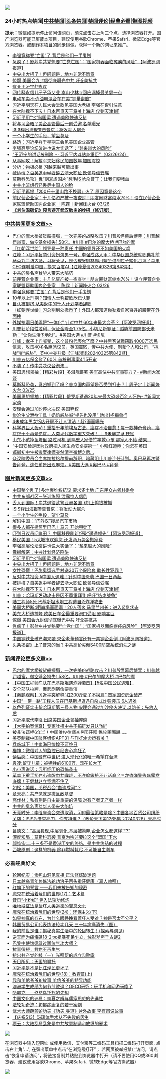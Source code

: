 ![](https://raw.githubusercontent.com/jsvpn/jsproxy/dev/64photo/fqnews-qr.jpg)

<div id="tt">
<h3>24小时热点禁闻|<a href="#%E4%B8%AD%E5%85%B1%E7%A6%81%E9%97%BB%E6%9B%B4%E5%A4%9A%E6%96%87%E7%AB%A0">中共禁闻</a>|<a href="#%E5%9B%BE%E7%89%87%E6%96%B0%E9%97%BB%E6%9B%B4%E5%A4%9A%E6%96%87%E7%AB%A0">头条禁闻</a>|<a href="#%E6%96%B0%E9%97%BB%E8%AF%84%E8%AE%BA%E6%9B%B4%E5%A4%9A%E6%96%87%E7%AB%A0">禁闻评论|<a href="#%E5%BF%85%E7%9C%8B%E7%BB%8F%E5%85%B8%E5%A5%BD%E6%96%87">经典必看</a>|<a href="https://9290254.xyz/3" target="_blank">带图视频</a></h3>
<div><b>提示：</b>微信如提示停止访问该网页，须先点击右上角三个点，选择浏览器打开。国产浏览器可能已屏蔽本项目，建议使用谷歌Chrome、苹果Safari、微软Edge等官方浏览器。或<a href="%E5%88%B6%E4%BD%9Cgit%E7%A6%81%E9%97%BB%E9%95%9C%E5%83%8F.md">制作本项目的同步镜像</a>，获得一个新的网址来推广。</div>
<ul>

<li><a href="/cbnews/20240326/2017476.md">李强竟称要“亡国”了 背后是他们一手策划</a></li>
<li><a href="/topimagenews/20240326/2017475.md">急疯了！影射中共党魁要“亡党亡国”：“国家机器面临瘫痪的风险” 【阿波罗网报道】</a></li>
<li><a href="/topimagenews/20240327/2017717.md">中央出大招了！但问题是，地方非常不愿意</a></li>
<li><a href="/topimagenews/20240326/2017510.md">惊爆 美国会九封信彻底曝光中共 吁全美抗共</a></li>
<li><a href="/baitai/20240327/2017726.md">有关王沪宁的杂议</a></li>
<li><a href="/baitai/20240326/2017584.md">网传释永信儿子子承父业 嵩山少林寺回应漏掉最关健一点</a></li>
<li><a href="/cnnews/20240326/2017487.md">电动车卖不动 油电混合车在美“销量翻倍”</a></li>
<li><a href="/headline/20240326/2017508.md">习近平明天在人民大会堂款见美国大老板 李强在否引注意</a></li>
<li><a href="/topimagenews/20240326/2017578.md">在大陆撑不下去！日本百货天王将关上海店 仅剩天津1间</a></li>
<li><a href="/topimagenews/20240327/2017732.md">习近平用“它”赌国运 遭遇美欧快速反制</a></li>
<li><a href="/baitai/20240327/2017674.md">将与习会晤？美企高管最后一刻受邀 名单曝光</a></li>
<li><a href="/topimagenews/20240327/2017798.md">ISIS释出海报警告普京：将发动大屠杀</a></li>
<li><a href="/topimagenews/20240327/2017792.md">一个小学生的手段，望尘莫及</a></li>
<li><a href="/headline/20240326/2017490.md">路透：习近平将于星期三会见美国企业高管</a></li>
<li><a href="/topimagenews/20240327/2017741.md">李强高层论坛演讲也说大实话了：“越来越大的风险”</a></li>
<li><a href="/sohnews/20240327/2017639.md">“王沪宁的讲话被删除 ⋯ 习近平内斗贴身重臣”（03/26/24）</a></li>
<li><a href="/cnnews/20240327/2017712.md">从事网攻！解放军夫妇移民加国数年 加国震惊</a></li>
<li><a href="/baitai/20240327/2017751.md">分析：物极必反 习越来越可能出事</a></li>
<li><a href="/topimagenews/20240326/2017615.md">被排挤？自美返中学者辞去浙大职位 致领导信受瞩</a></li>
<li><a href="/worldnews/20240326/2017569.md">莫斯科恐攻》俄“割耳虐囚片”惹毛IS 呛杀普丁：让我们更嗜血</a></li>
<li><a href="/ssgc/20240327/2017627.md">中共小流氓行径丢尽中国人的脸</a></li>
<li><a href="/baitai/20240326/2017601.md">习近平再提「200斤十里山路不换肩」火了 原因竟是这个</a></li>
<li><a href="/comments/20240327/2017729.md">前民营企业家：十几亿资产被一夜查封！朋友圈财富缩水70%！设立民营企业家联盟帮助国内企业家 ｜陈霆｜新闻烽火台 03/26</a></li>
<li><b><a href="/comments/20200207/1272816.md" target="_blank">《刘伯温碑记》预言避开武汉肺炎的妙招（修订版）</a></b></li>
</ul>
</div>

<div class="catlist">
<h3><a href="/cbnews/" target="_blank">中共禁闻</a><span><a href="/cbnews/" target="_blank" rel="nofollow">更多文章>></a></span></h3>
<ul>
<li><a href="/comments/20240327/2017900.md" target="_blank">巴尔的摩大桥被货船撞塌，一次完美的战略攻击？川普股票幕后博弈：川普越罚越富，做空基金损失1.58亿。#川普 #巴尔的摩大桥 #巴尔的摩</a></li>
<li><a href="/cbnews/20240327/2017817.md" target="_blank">〖红朝浮世绘〗领导是一种责任 中国的领导还不如美国的火鸡</a></li>
<li><a href="/cbnews/20240327/2017809.md" target="_blank">江峰：习近平招商引资扮演男一号，李强成路人甲；中华民国总统就职典礼前马英九二访大陆，习将亲见，是否被安排林郑月娥坐过的位子矮化台湾？苹果CEO连喊爱中国，换来百度AI【江峰漫谈20240326第843期】</a></li>
<li><a href="/comments/20240327/2017771.md" target="_blank">中共的臭名声给华人带来大陷坑</a></li>
<li><a href="/comments/20240327/2017729.md" target="_blank">前民营企业家：十几亿资产被一夜查封！朋友圈财富缩水70%！设立民营企业家联盟帮助国内企业家 ｜陈霆｜新闻烽火台 03/26</a></li>
<li><a href="/cbnews/20240326/2017476.md" target="_blank">李强竟称要“亡国”了 背后是他们一手策划</a></li>
<li><a href="/cbnews/20240326/2017420.md" target="_blank">10年以上刑期？知情人士称翟欣欣已认罪</a></li>
<li><a href="/cbnews/20240326/2017419.md" target="_blank">自认被排挤 从美返中的千人计划学者辞职</a></li>
<li><a href="/cbnews/20240326/2017390.md" target="_blank">〖红朝浮世绘〗习总别到处撒币了！外国人都知道你勒着自家百姓的腰带在外面拽</a></li>
<li><a href="/cbnews/20240326/2017379.md" target="_blank">外媒抢曝日美军将“一体化” 针对中共 60年来最大变革？【阿波罗网报道】</a></li>
<li><a href="/comments/20240326/2017377.md" target="_blank">川普获阶段性胜利，保证金降至1.75亿。小切尼新罪证：威胁前国防部长米勒：“让你生活下地狱”。#美国大选 #川普 #切尼</a></li>
<li><a href="/cbnews/20240326/2017367.md" target="_blank">江峰：孝子上门喊爹，这个普粉代表你了麽？中共黑客试图窃取4000万选民信息，攻击40多名鹰派议员，英国震怒，传中共大使、制裁个人和公司，“挑战”变“威胁”，英中冲突升级【江峰漫谈20240325第842期】</a></li>
<li><a href="/comments/20240326/2017358.md" target="_blank">川普五亿保金砍了60% 首桩刑事案4/15开审</a></li>
<li><a href="/cbnews/20240326/2017334.md" target="_blank">不装了！传中共决议台港澳…</a></li>
<li><a href="/cbnews/20240326/2017298.md" target="_blank">美国思想领袖：【精彩片段】多潜舰部署 美军高估中共军事实力？- #新闻大家谈</a></li>
<li><a href="/comments/20240326/2017291.md" target="_blank">莫斯科恐袭，真凶抓到了吗？普京国内声望是否受到打击？｜周子定｜新闻烽火台 03/25</a></li>
<li><a href="/cbnews/20240326/2017290.md" target="_blank">美国思想领袖：【精彩片段】俄罗斯遭遇20年来最大恐袭百余人死伤- #新闻大家谈</a></li>
<li><a href="/cbnews/20240326/2017272.md" target="_blank">安理会通过加沙停火决议 美国弃权</a></li>
<li><a href="/cbnews/20240325/2017185.md" target="_blank">惨沦生父泄欲工具！奶奶威胁喊“提告也没用” 她出1招揭兽行</a></li>
<li><a href="/cbnews/20240325/2017184.md" target="_blank">4未成年男女饭店开房不让人清洁！超?画面曝光</a></li>
<li><a href="/comments/20240325/2017124.md" target="_blank">科学界巨大轰动！重拾千年前埃及古法，癌症不治自愈！靠一款神奇膏药，癌症终于不再是绝症，人类现代医学重大突破！｜ #未解之谜 扶摇</a></li>
<li><a href="/cbnews/20240325/2017091.md" target="_blank">山东小孩掉鱼塘里 路过司机 到隔壁人家借竹竿救小孩 那家人不给 结果&#8230;</a></li>
<li><a href="/cbnews/20240325/2017090.md" target="_blank">“中国安检是因为政府把人民生命安全摆第一” 小粉红遭呛：你怎在英国</a></li>
<li><a href="/cbnews/20240325/2017015.md" target="_blank">邯郸初中生被害案律师突然清空微博之后…</a></li>
<li><a href="/comments/20240325/2016984.md" target="_blank">众议院委员会主席加拉格尔提前辞职，暗藏阻止川普连任计划。奥巴马再次警告拜登，连任前景出现麻烦。#美国大选 #奥巴马 #拜登</a></li>

</ul>
</div>
<div class="catlist">
<h3><a href="/topimagenews/" target="_blank">图片新闻</a><span><a href="/topimagenews/" target="_blank" rel="nofollow">更多文章>></a></span></h3>
<ul>
<li><a href="/topimagenews/20240327/2017871.md" target="_blank">中国整个乱了! 多地爆维权抗议 要求还土地 广东民众占领村委会</a></li>
<li><a href="/topimagenews/20240327/2017857.md" target="_blank">中共东部战区一张训练照 泄露惊人信息</a></li>
<li><a href="/topimagenews/20240327/2017810.md" target="_blank">丢人到国际！中共退役武警亚洲各国飞机上偷钱被抓</a></li>
<li><a href="/topimagenews/20240327/2017798.md" target="_blank">ISIS释出海报警告普京：将发动大屠杀</a></li>
<li><a href="/topimagenews/20240327/2017792.md" target="_blank">一个小学生的手段，望尘莫及</a></li>
<li><a href="/topimagenews/20240327/2017791.md" target="_blank">解码中国：“门外汉”搅局汽车市场</a></li>
<li><a href="/topimagenews/20240327/2017773.md" target="_blank">很多人都在撕阿里巴巴！马云 开始甩卖了</a></li>
<li><a href="/topimagenews/20240327/2017755.md" target="_blank">吓到日议员问岸田？ 中国移民刷新纪录“遥遥领先”【阿波罗网报道】</a></li>
<li><a href="/topimagenews/20240327/2017742.md" target="_blank">移民美国！5大城市欢迎您 还发两万美金搬家费</a></li>
<li><a href="/topimagenews/20240327/2017741.md" target="_blank">李强高层论坛演讲也说大实话了：“越来越大的风险”</a></li>
<li><a href="/topimagenews/20240327/2017739.md" target="_blank">震撼解密：中共计划经济陷阱</a></li>
<li><a href="/topimagenews/20240327/2017732.md" target="_blank">习近平用“它”赌国运 遭遇美欧快速反制</a></li>
<li><a href="/topimagenews/20240327/2017717.md" target="_blank">中央出大招了！但问题是，地方非常不愿意</a></li>
<li><a href="/topimagenews/20240327/2017694.md" target="_blank">女性恐慌！巴黎奥运选手村送30万个保险套 助长性犯罪？</a></li>
<li><a href="/topimagenews/20240327/2017693.md" target="_blank">反对中共投资 5中国人遇难！针对中国恐袭 巴国一日两起</a></li>
<li><a href="/topimagenews/20240326/2017615.md" target="_blank">被排挤？自美返中学者辞去浙大职位 致领导信受瞩</a></li>
<li><a href="/topimagenews/20240326/2017578.md" target="_blank">在大陆撑不下去！日本百货天王将关上海店 仅剩天津1间</a></li>
<li><a href="/topimagenews/20240326/2017577.md" target="_blank">川普：哈玛斯发动攻击是因不尊重拜登 呼吁“结束战争”</a></li>
<li><a href="/topimagenews/20240326/2017568.md" target="_blank">陆工程师5死 巴基斯坦水坝工程遭自杀炸弹攻击</a></li>
<li><a href="/topimagenews/20240326/2017567.md" target="_blank">美国大桥断4截崩塌画面曝！20人落水 马里兰州长：进入紧急状态</a></li>
<li><a href="/topimagenews/20240326/2017566.md" target="_blank">美东大桥遭撞垮 欧美日车企最重要港口受阻 影响甚巨</a></li>
<li><a href="/topimagenews/20240326/2017510.md" target="_blank">惊爆 美国会九封信彻底曝光中共 吁全美抗共</a></li>
<li><a href="/topimagenews/20240326/2017475.md" target="_blank">急疯了！影射中共党魁要“亡党亡国”：“国家机器面临瘫痪的风险” 【阿波罗网报道】</a></li>
<li><a href="/topimagenews/20240326/2017465.md" target="_blank">中国钢铁业破产潮来袭 央企老董预言还有一票钢企会倒【阿波罗网报道】</a></li>
<li><a href="/topimagenews/20240326/2017448.md" target="_blank">头条揭密》上了普京的当？中共高价买俄S400防空系统消失之谜</a></li>

</ul>
</div>
<div class="catlist">
<h3><a href="/comments/" target="_blank">新闻评论</a><span><a href="/comments/" target="_blank" rel="nofollow">更多文章>></a></span></h3>
<ul>
<li><a href="/comments/20240327/2017900.md" target="_blank">巴尔的摩大桥被货船撞塌，一次完美的战略攻击？川普股票幕后博弈：川普越罚越富，做空基金损失1.58亿。#川普 #巴尔的摩大桥 #巴尔的摩</a></li>
<li><a href="/comments/20240327/2017873.md" target="_blank">【中国工程师车队在巴基斯坦遇炸弹袭击】【5名中国公民遇难】</a></li>
<li><a href="/comments/20240327/2017858.md" target="_blank">安全部队拉胯，俄悲剧宿命要重演</a></li>
<li><a href="/comments/20240327/2017856.md" target="_blank">【秦鹏观察】习近平突解释“扛200斤麦子不换肩” 首家国资房企破产</a></li>
<li><a href="/comments/20240327/2017855.md" target="_blank">中国“一带一路”工程人员在巴基斯坦遭遇自杀式炸弹袭击 6人遇难</a></li>
<li><a href="/comments/20240327/2017834.md" target="_blank">以色列证实击毙哈玛斯第三号人物 安理会通过加沙停火决议 以防长：先放人质</a></li>
<li><a href="/comments/20240327/2017833.md" target="_blank">习近平取代李强 出席美国企业领袖座谈</a></li>
<li><a href="/comments/20240327/2017830.md" target="_blank">【大宇拍案惊奇】专家吐槽中共不搞研发只认“偷”</a></li>
<li><a href="/comments/20240327/2017821.md" target="_blank">被非法羁押6年半！中国维权律师李昱函获释 憔悴画面曝……</a></li>
<li><a href="/comments/20240327/2017820.md" target="_blank">美英制裁中国骇客组织APT31 与TikTok命运有关？</a></li>
<li><a href="/comments/20240327/2017819.md" target="_blank">兵临城下！中南海已惶惶不可终日</a></li>
<li><a href="/comments/20240327/2017812.md" target="_blank">猫神：微信对人的监控已经丧心病狂了</a></li>
<li><a href="/comments/20240327/2017800.md" target="_blank">读后感：中国没有中世纪 进入现代化的唯一希望在台湾</a></li>
<li><a href="/comments/20240327/2017799.md" target="_blank">袁凌:留守儿童：被牺牲的6100万，现在长大了</a></li>
<li><a href="/comments/20240327/2017794.md" target="_blank">小小声说话：我所经历的恐怖袭击</a></li>
<li><a href="/comments/20240327/2017790.md" target="_blank">英美下重手扼住小流氓中共喉咙，不许偷等於不让活命？三次炸弹警告暴露党底牌！王健林赵立坚绷不住了</a></li>
<li><a href="/comments/20240327/2017778.md" target="_blank">如松：美国，关税战会“血流成河”？</a></li>
<li><a href="/comments/20240327/2017777.md" target="_blank">章天亮：共产党就是撒旦敌基督</a></li>
<li><a href="/comments/20240327/2017776.md" target="_blank">高伐林：私有制是自由最重要的保障 对有产者无产者一样</a></li>
<li><a href="/comments/20240327/2017771.md" target="_blank">中共的臭名声给华人带来大陷坑</a></li>
<li><a href="/comments/20240327/2017762.md" target="_blank">天亮时分：李强座谈会突遭取消，习的最佳策略是啥？中国各地百货公司纷纷关店；ISIS对普京亮刀，你支持谁？（政论天下第1265集 20240326）天亮时分</a></li>
<li><a href="/comments/20240327/2017756.md" target="_blank">吕德文：“高层套现,中层驯化,基层被抛弃,企业怎么都这样了?”</a></li>
<li><a href="/comments/20240327/2017746.md" target="_blank">深度知局：莫斯科恐袭 普京为啥非要拉这个“盟国”下水</a></li>
<li><a href="/comments/20240327/2017745.md" target="_blank">颜纯钩:二十三条不是香港历史的终结，是中共终结的过程</a></li>
<li><a href="/comments/20240327/2017744.md" target="_blank">西坡原创：这样的机器 除非燃料耗尽 不可能自主刹车</a></li>

</ul>
</div>

<div class="catlist">
<h3>必看经典好文</h3>
<ul>
<li><a href="/tculture/xiulian/20180114/885650.md" target="_blank">轮回纪实：惨死山洞见真相 正法修炼破迷题</a></li>
<li><a href="/comments/20211023/1642745.md" target="_blank">日本越裔青年修炼法轮功浪子回头重获健康（真人帅照）</a></li>
<li><a href="/comments/20221219/1825441.md" target="_blank">红旗下的誓言 ——我们未被告知的秘密</a></li>
<li><a href="/topimagenews/20180620/960677.md" target="_blank">魔鬼在统治着我们的世界(17)：艺术篇</a></li>
<li><a href="/cbnews/20211123/1656425.md" target="_blank">昔日“小粉红” 走入法轮功修炼</a></li>
<li><a href="/cbnews/20170130/651555.md" target="_blank">唯物辩证法是破坏人类道德的邪恶文化</a></li>
<li><a href="/cbnews/20180907/994846.md" target="_blank">魔鬼在统治着我们的世界(24)：环保主义(下)</a></li>
<li><a href="/comments/20200623/1346844.md" target="_blank">如果神真的存在，为什么眼睁睁看着好人受难？神是否太不公平？</a></li>
<li><a href="/comments/20230427/1875415.md" target="_blank">韩国贸易公司代表炼法轮功几天 三十年病痛消失（图）</a></li>
<li><a href="/comments/20200715/1359453.md" target="_blank">我的前世是谁？揭秘真实生活中的轮回转生！(探索与洞见)</a></li>
<li><a href="/tculture/20190304/1091070.md" target="_blank">逆天而为痛悔迟18-2:太祖暴死弟乍立，烛影斧声千古谜2</a></li>
<li><a href="/comments/20210728/1595695.md" target="_blank">巴黎中使馆邀请过哪位气功大师？</a></li>
<li><a href="/funmedia/20210802/1598610.md" target="_blank">故事很短，教你不再生气</a></li>
<li><a href="/comments/20200629/1352460.md" target="_blank">挖出共产党的根（一）光照帮的成立和败露</a></li>
<li><a href="/tculture/20180919/1000196.md" target="_blank">天目所见：天国的嘱托</a></li>
<li><a href="/comments/20220703/1753426.md" target="_blank">习近平是不是比江泽民更坏？</a></li>
<li><a href="/topimagenews/20180701/965109.md" target="_blank">魔鬼在统治着我们的世界(18)：教育篇(上)</a></li>
<li><a href="/tculture/20200917/1398046.md" target="_blank">我和羊倌爷爷的故事 羊倌爷爷的特异功能</a></li>
<li><a href="/lifebaike/20231208/1971242.md" target="_blank">澳洲学生成绩为何节节败退？OECD研究：玩手机和网游玩傻了</a></li>
<li><a href="/comments/20220516/1733397.md" target="_blank">哈耶克——终结乌托邦的先知</a></li>
<li><a href="/comments/20220819/1773621.md" target="_blank">中国文化的迷思：夷夏之辨与儒家思想的先進性</a></li>
<li><a href="/cbnews/20220708/1755180.md" target="_blank">法轮功奇迹：抑郁症康复的若干案例</a></li>
<li><a href="/topimagenews/20181117/1032655.md" target="_blank">武术大师薛颠的功夫《功夫.寻道》片外故事 李有甫说故事</a></li>
<li><a href="/cbnews/20210526/1554325.md" target="_blank">【庆祝513】玻璃体手术从不失败的医生</a></li>
<li><a href="/comments/20220730/1764893.md" target="_blank">项云：大陆乱局乱象是中共故意制造和放纵的邪术</a></li>

</ul>
</div>

![](https://raw.githubusercontent.com/jsvpn/jsproxy/dev/64photo/fqnews-qr.jpg)

在浏览器中输入短网址 或使用微信、支付宝等二维码工具扫描二维码打开页面, 点击右上角"...", 在弹出菜单中点击“在浏览器打开”； 若网页被举报禁止访问，请点击“恢复申请访问”，将链接复制并粘贴到浏览器中打开（请不要使用QQ或360浏览器，建议使用谷歌Chrome、苹果Safari、微软Edge等官方浏览器）

![](https://raw.githubusercontent.com/jsvpn/jsproxy/dev/64photo/wx.jpg)